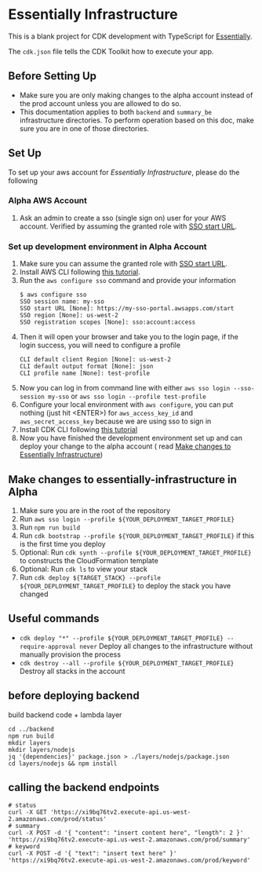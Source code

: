 # Essentially Infrastructure

This is a blank project for CDK development with TypeScript for [Essentially](https://github.com/ubclaunchpad/Essentially).

The `cdk.json` file tells the CDK Toolkit how to execute your app.

## Before Setting Up
- Make sure you are only making changes to the alpha account instead of the prod account unless you are allowed to do so.
- This documentation applies to both `backend` and `summary_be` infrastructure directories. To perform operation based on this doc, make sure you are in one of those directories.

## Set Up

To set up your aws account for *Essentially Infrastructure*, please do the following

### Alpha AWS Account

1. Ask an admin to create a sso (single sign on) user for your AWS account. Verified by
   assuming the granted role with [SSO start URL](https://d-926755e36e.awsapps.com/start).

### Set up development environment in Alpha Account

1. Make sure you can assume the granted role with [SSO start URL](https://d-926755e36e.awsapps.com/start).
2. Install AWS CLI
   following [this tutorial](https://docs.aws.amazon.com/cli/latest/userguide/getting-started-install.html).
3. Run the `aws configure sso` command and provide your information
    ```shell
    $ aws configure sso
    SSO session name: my-sso
    SSO start URL [None]: https://my-sso-portal.awsapps.com/start
    SSO region [None]: us-west-2
    SSO registration scopes [None]: sso:account:access
    ```
4. Then it will open your browser and take you to the login page, if the login success, you will need to configure a
   profile
    ```shell
    CLI default client Region [None]: us-west-2
    CLI default output format [None]: json
    CLI profile name [None]: test-profile
    ```
5. Now you can log in from command line with either `aws sso login --sso-session my-sso`
   or `aws sso login --profile test-profile`
6. Configure your local environment with `aws configure`, you can put nothing (just hit \<ENTER\>)
   for `aws_access_key_id` and `aws_secret_access_key` because we are using sso to sign in
7. Install CDK CLI
   following [this tutorial](https://docs.aws.amazon.com/cdk/v2/guide/getting_started.html#getting_started_install)
8. Now you have finished the development environment set up and can deploy your change to the alpha account (
   read [Make changes to Essentially Infrastructure](#make-changes-to-essentially-infrastructure-in-alpha))

## Make changes to essentially-infrastructure in Alpha

1. Make sure you are in the root of the repository
2. Run `aws sso login --profile ${YOUR_DEPLOYMENT_TARGET_PROFILE}`
3. Run `npm run build`
4. Run `cdk bootstrap --profile ${YOUR_DEPLOYMENT_TARGET_PROFILE}` if this is the first time you deploy
5. Optional: Run `cdk synth --profile ${YOUR_DEPLOYMENT_TARGET_PROFILE}` to constructs the CloudFormation template
6. Optional: Run `cdk ls` to view your stack
7. Run `cdk deploy ${TARGET_STACK} --profile ${YOUR_DEPLOYMENT_TARGET_PROFILE}` to deploy the stack you have changed

## Useful commands

* `cdk deploy "*" --profile ${YOUR_DEPLOYMENT_TARGET_PROFILE} --require-approval never` Deploy all changes to the infrastructure without manually provision the process
* `cdk destroy --all --profile ${YOUR_DEPLOYMENT_TARGET_PROFILE}` Destroy all stacks in the account

## before deploying backend
build backend code + lambda layer
```shell
cd ../backend
npm run build
mkdir layers
mkdir layers/nodejs
jq '{dependencies}' package.json > ./layers/nodejs/package.json
cd layers/nodejs && npm install
```

## calling the backend endpoints
```shell
# status
curl -X GET 'https://xi9bq76tv2.execute-api.us-west-2.amazonaws.com/prod/status'
# summary
curl -X POST -d '{ "content": "insert content here", "length": 2 }' 'https://xi9bq76tv2.execute-api.us-west-2.amazonaws.com/prod/summary'
# keyword
curl -X POST -d '{ "text": "insert text here" }' 'https://xi9bq76tv2.execute-api.us-west-2.amazonaws.com/prod/keyword'
```

